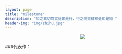 ```yaml
---
layout: page
title: "milestone"
description: "知之真切笃实处即是行，行之明觉精察处即是知 "
header-img: "img/zhihu.jpg"
---
```



<center>
    <p><img src="http://7xlzhh.com1.z0.glb.clouddn.com/Read.png" align="center"></p>
</center>


###代表作：








